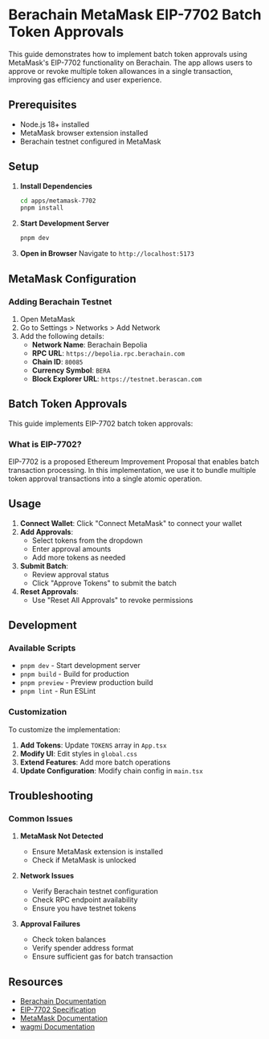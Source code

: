 # Berachain MetaMask EIP-7702 Batch Token Approvals

This guide demonstrates how to implement batch token approvals using MetaMask's EIP-7702 functionality on Berachain. The app allows users to approve or revoke multiple token allowances in a single transaction, improving gas efficiency and user experience.

## Prerequisites

- Node.js 18+ installed
- MetaMask browser extension installed
- Berachain testnet configured in MetaMask

## Setup

1. **Install Dependencies**
   ```bash
   cd apps/metamask-7702
   pnpm install
   ```

2. **Start Development Server**
   ```bash
   pnpm dev
   ```

3. **Open in Browser**
   Navigate to `http://localhost:5173`

## MetaMask Configuration

### Adding Berachain Testnet

1. Open MetaMask
2. Go to Settings > Networks > Add Network
3. Add the following details:
   - **Network Name**: Berachain Bepolia
   - **RPC URL**: `https://bepolia.rpc.berachain.com`
   - **Chain ID**: `80085`
   - **Currency Symbol**: `BERA`
   - **Block Explorer URL**: `https://testnet.berascan.com`

## Batch Token Approvals

This guide implements EIP-7702 batch token approvals:

### What is EIP-7702?

EIP-7702 is a proposed Ethereum Improvement Proposal that enables batch transaction processing. In this implementation, we use it to bundle multiple token approval transactions into a single atomic operation.

## Usage

1. **Connect Wallet**: Click "Connect MetaMask" to connect your wallet
2. **Add Approvals**:
   - Select tokens from the dropdown
   - Enter approval amounts
   - Add more tokens as needed
3. **Submit Batch**:
   - Review approval status
   - Click "Approve Tokens" to submit the batch
4. **Reset Approvals**:
   - Use "Reset All Approvals" to revoke permissions

## Development

### Available Scripts

- `pnpm dev` - Start development server
- `pnpm build` - Build for production
- `pnpm preview` - Preview production build
- `pnpm lint` - Run ESLint

### Customization

To customize the implementation:

1. **Add Tokens**: Update `TOKENS` array in `App.tsx`
2. **Modify UI**: Edit styles in `global.css`
3. **Extend Features**: Add more batch operations
4. **Update Configuration**: Modify chain config in `main.tsx`

## Troubleshooting

### Common Issues

1. **MetaMask Not Detected**
   - Ensure MetaMask extension is installed
   - Check if MetaMask is unlocked

2. **Network Issues**
   - Verify Berachain testnet configuration
   - Check RPC endpoint availability
   - Ensure you have testnet tokens

3. **Approval Failures**
   - Check token balances
   - Verify spender address format
   - Ensure sufficient gas for batch transaction

## Resources

- [Berachain Documentation](https://docs.berachain.com/)
- [EIP-7702 Specification](https://eips.ethereum.org/EIPS/eip-7702)
- [MetaMask Documentation](https://docs.metamask.io/)
- [wagmi Documentation](https://wagmi.sh/) 